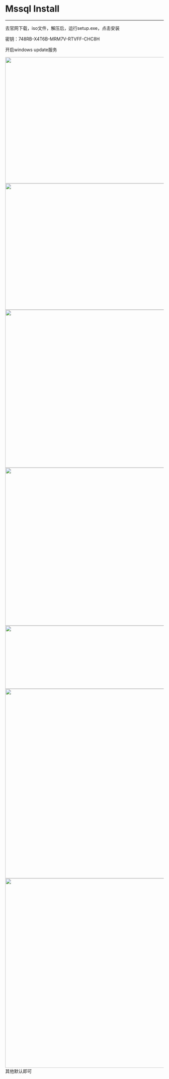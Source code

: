 # Mssql Install

---

去官网下载，iso文件，解压后，运行setup.exe，点击安装

密钥：748RB-X4T6B-MRM7V-RTVFF-CHC8H

开启windows update服务

<img src='https://p-t001.github.io/image/blog/Mssql-install-1.png' align='left' style='width:900px;height:400px'>

<img src='https://p-t001.github.io/image/blog/Mssql-install-2.png' align='left' style='width:900px;height:400px'>

<img src='https://p-t001.github.io/image/blog/Mssql-install-3.png' align='left' style='width:600px;height:500px'>

<img src='https://p-t001.github.io/image/blog/Mssql-install-4.png' align='left' style='width:600px;height:500px'>

<img src='https://p-t001.github.io/image/blog/Mssql-install-5.png' align='left' style='width:900px;height:200px'>

<img src='https://p-t001.github.io/image/blog/Mssql-install-6.png' align='left' style='width:900px;height:600px'>

<img src='https://p-t001.github.io/image/blog/Mssql-install-7.png' align='left' style='width:900px;height:600px'>

其他默认即可